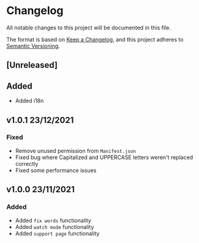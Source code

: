 # Changelog
All notable changes to this project will be documented in this file.

The format is based on [Keep a Changelog](https://keepachangelog.com/en/1.0.0/),
and this project adheres to [Semantic Versioning](https://semver.org/spec/v2.0.0.html).

## [Unreleased]

## Added 

- Added i18n

## v1.0.1 23/12/2021

### Fixed
- Remove unused permission from `Manifest.json`
- Fixed bug where Capitalized and UPPERCASE letters weren't replaced correctly
- Fixed some performance issues

## v1.0.0 23/11/2021

### Added
- Added `fix words` functionality
- Added `watch mode` functionality
- Added `support page` functionality
